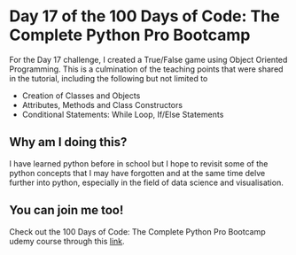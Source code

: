 <h1>Day 17 of the 100 Days of Code: The Complete Python Pro Bootcamp</h1>
<p>For the Day 17 challenge, I created a True/False game using Object Oriented Programming. This is a culmination of the teaching points that were shared in the tutorial, including the following but not limited to</p>
<ul>
  <li>Creation of Classes and Objects</li>
  <li>Attributes, Methods and Class Constructors</li>
  <li>Conditional Statements: While Loop, If/Else Statements</li>
</ul>

<h2>Why am I doing this?</h2>
<p>I have learned python before in school but I hope to revisit some of the python concepts that I may have forgotten and at the same time delve further into python, especially in the field of data science and visualisation.</p>

<h2>You can join me too!</h2>
<p> Check out the 100 Days of Code: The Complete Python Pro Bootcamp udemy course through this <a href="https://www.udemy.com/course/100-days-of-code/">link</a>.</p>
